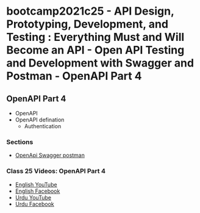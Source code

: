 # bootcamp2021c25 - API Design, Prototyping, Development, and Testing : Everything Must and Will Become an API - Open API Testing and Development with Swagger and Postman - OpenAPI Part 4

## OpenAPI Part 4

- OpenAPI
- OpenAPI defination
  - Authentication

### Sections

- [OpenApi Swagger postman](./step07_openapi_swagger_postman)

### Class 25 Videos: OpenAPI Part 4

- [English YouTube](https://www.youtube.com/watch?v=KcLK01G50pw)
- [English Facebook](https://www.facebook.com/fb.anees.ahmed/videos/434167448201651)
- [Urdu YouTube](https://www.youtube.com/watch?v=BmMbNxKPWzU)
- [Urdu Facebook](https://www.facebook.com/Ai.SirQasim/videos/398335551825359)
